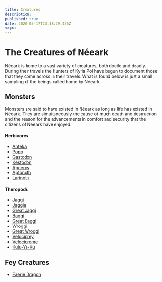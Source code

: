 ```yaml
---
title: Creatures
description: 
published: true
date: 2020-05-17T23:18:29.455Z
tags: 
---
```


# The Creatures of Néeark
Néeark is home to a vast variety of creatures, both docile and deadly. During their travels the Hunters of Kyria Pol have begun to document those that they come across in their travels. What is found below is just a small sampling of the beings called home by Néeark.

## Monsters
Monsters are said to have existed in Néeark as long as life has existed in Néeark. They are simultaneously the cause of much death and destruction and the reason for the advancements in comfort and security that the citizens of Néeark have enjoyed.

#### Herbivores
* [Anteka](/creatures/anteka)
* [Popo](/creatures/popo)
* [Gastodon](/creatures/gastodon)
* [Kestodon](/creatures/kestodon)
* [Apceros](/creatures/apceros)
* [Aptonoth](/creatures/aptonoth)
* [Larinoth](/creatures/larinoth)

#### Theropods
* [Jaggi](/creatures/jaggi)
* [Jaggia](/creatures/jaggia)
* [Great Jaggi](/creatures/great)
* [Baggi](/creatures/baggi)
* [Great Baggi](/creatures/great)
* [Wroggi](/creatures/wroggi)
* [Great Wroggi](/creatures/great)
* [Velociprey](/creatures/velociprey)
* [Velocidrome](/creatures/velocidrome)
* [Kulu-Ya-Ku](/creatures/kulu-ya-ku)

## Fey Creatures
* [Faerie Dragon](/creatures/faerie-dragon)